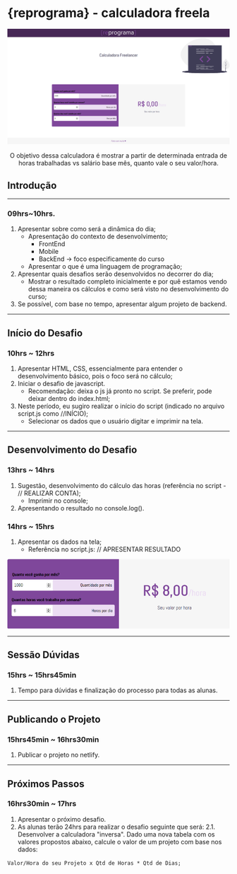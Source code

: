 # {reprograma} - calculadora freela

<p align="center">
  <img src=".github/docs/fullpage.png"/>
	
  <p align="center">
  O objetivo dessa calculadora é mostrar a partir de determinada entrada de horas trabalhadas vs salário base mês, quanto vale o seu valor/hora.
  </p>
  
</p>

## Introdução

---

### 09hrs~10hrs.

1. Apresentar sobre como será a dinâmica do dia;
	- Apresentação do contexto de desenvolvimento;
		- FrontEnd
		- Mobile
		- BackEnd -> foco especificamente do curso
	- Apresentar o que é uma linguagem de programação;
2. Apresentar quais desafios serão desenvolvidos no decorrer do dia;
	- Mostrar o resultado completo inicialmente e por quê estamos vendo dessa maneira os cálculos e como será visto no desenvolvimento do curso;
3. Se possível, com base no tempo, apresentar algum projeto de backend.

---

## Início do Desafio

### 10hrs ~ 12hrs

1. Apresentar HTML, CSS, essencialmente para entender o desenvolvimento básico, pois o foco será no cálculo;
2. Iniciar o desafio de javascript.
	- Recomendação: deixa o js já pronto no script. Se preferir, pode deixar dentro do index.html;
3. Neste período, eu sugiro realizar o início do script (indicado no arquivo script.js como //INÍCIO);
	- Selecionar os dados que o usuário digitar e imprimir na tela.

---

## Desenvolvimento do Desafio

### 13hrs ~ 14hrs

1. Sugestão, desenvolvimento do cálculo das horas (referência no script - // REALIZAR CONTA);
	- Imprimir no console;
2. Apresentando o resultado no console.log().

### 14hrs ~ 15hrs

1. Apresentar os dados na tela;
	- Referência no script.js: // APRESENTAR RESULTADO

<img src=".github/docs/calculator.png"/>

---

## Sessão Dúvidas

### 15hrs ~ 15hrs45min

1. Tempo para dúvidas e finalização do processo para todas as alunas.

---

## Publicando o Projeto

### 15hrs45min ~ 16hrs30min

1. Publicar o projeto no netlify.

---

## Próximos Passos

### 16hrs30min ~ 17hrs

1. Apresentar o próximo desafio.
2. As alunas terão 24hrs para realizar o desafio seguinte que será:
2.1. Desenvolver a calculadora "inversa".
Dado uma nova tabela com os valores propostos abaixo, calcule o valor de um projeto com base nos dados:

```
Valor/Hora do seu Projeto x Qtd de Horas * Qtd de Dias;
```

